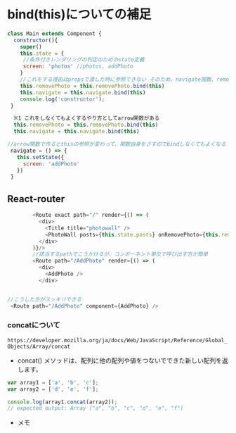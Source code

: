 # bind(this)についての補足
```js
class Main extends Component {
  constructor(){
    super()
    this.state = {
     //条件付きレンダリングの判定のためのstate定義
     screen: 'photos' //photos, addPhoto
    }
    //これをする理由はpropsで渡した時に参照できない そのため、navigate関数、removePhotoもbind(this)をしている　※1
    this.removePhoto = this.removePhoto.bind(this)
    this.navigate = this.navigate.bind(this)
    console.log('constructor');
 }

  ※1 これをしなくてもよくするやり方としてarrow関数がある
  this.removePhoto = this.removePhoto.bind(this)
  this.navigate = this.navigate.bind(this)

//arrow関数で作るとthisの参照が変わって、関数自身をさすのでbindしなくてもよくなる
 navigate = () => {
   this.setState({
     screen: 'addPhoto'
   })
 }
```

## React-router
```js
        <Route exact path="/" render={() => (
          <div>
            <Title title="photowall" />
            <PhotoWall posts={this.state.posts} onRemovePhoto={this.removePhoto} onNavigate={this.navigate}/>
          </div>
        )}/>
        //該当するpathでこうかけるが、コンポーネント単位で呼び出す方が簡単
        <Route path="/AddPhoto" render={() => (
          <div>
            <AddPhoto />
          </div>


//こうした方がスッキリできる
 <Route path="/AddPhoto" component={AddPhoto} />
```


### concatについて
`https://developer.mozilla.org/ja/docs/Web/JavaScript/Reference/Global_Objects/Array/concat`

- concat() メソッドは、配列に他の配列や値をつないでできた新しい配列を返します。

```js
var array1 = ['a', 'b', 'c'];
var array2 = ['d', 'e', 'f'];

console.log(array1.concat(array2));
// expected output: Array ["a", "b", "c", "d", "e", "f"]
```
- メモ